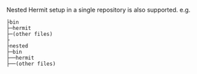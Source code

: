 Nested Hermit setup in a single repository is also supported. e.g.

```
├bin
├─hermit
├─(other files)
├
├nested
├─bin
├──hermit
├──(other files)
```
